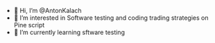 - 👋 Hi, I’m @AntonKalach
- 👀 I’m interested in Software testing and coding trading strategies on Pine script
- 🌱 I’m currently learning sftware testing

<!---
AntonKalach/AntonKalach is a ✨ special ✨ repository because its `README.md` (this file) appears on your GitHub profile.
You can click the Preview link to take a look at your changes.
--->
